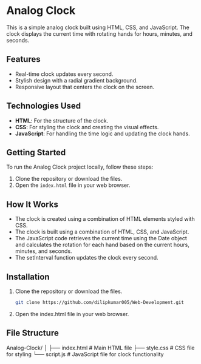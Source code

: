 # Analog Clock

This is a simple analog clock built using HTML, CSS, and JavaScript. The clock displays the current time with rotating hands for hours, minutes, and seconds.

## Features

- Real-time clock updates every second.
- Stylish design with a radial gradient background.
- Responsive layout that centers the clock on the screen.

## Technologies Used

- **HTML**: For the structure of the clock.
- **CSS**: For styling the clock and creating the visual effects.
- **JavaScript**: For handling the time logic and updating the clock hands.

## Getting Started

To run the Analog Clock project locally, follow these steps:

1. Clone the repository or download the files.
2. Open the `index.html` file in your web browser.


## How It Works
- The clock is created using a combination of HTML elements styled with CSS.
- The clock is built using a combination of HTML, CSS, and JavaScript.
- The JavaScript code retrieves the current time using the Date object and calculates the rotation for each hand based on the current hours, minutes, and seconds.
- The setInterval function updates the clock every second.

## Installation

1. Clone the repository or download the files.
   ```bash
   git clone https://github.com/dilipkumar005/Web-Development.git

2. Open the index.html file in your web browser.

## File Structure
Analog-Clock/
│
├── index.html      # Main HTML file
├── style.css       # CSS file for styling
└── script.js       # JavaScript file for clock functionality
